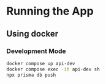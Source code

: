 # Running the App

## Using docker

### Development Mode

```sh
docker compose up api-dev
docker compose exec -it api-dev sh
npx prisma db push
```

